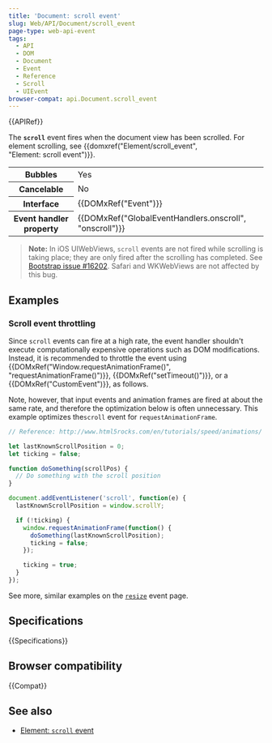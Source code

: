 ```yaml
---
title: 'Document: scroll event'
slug: Web/API/Document/scroll_event
page-type: web-api-event
tags:
  - API
  - DOM
  - Document
  - Event
  - Reference
  - Scroll
  - UIEvent
browser-compat: api.Document.scroll_event
---
```

{{APIRef}}

The **`scroll`** event fires when the document view has been scrolled. For element scrolling, see {{domxref("Element/scroll_event", "Element:&nbsp;scroll&nbsp;event")}}.

<table class="properties">
  <tbody>
    <tr>
      <th>Bubbles</th>
      <td>Yes</td>
    </tr>
    <tr>
      <th>Cancelable</th>
      <td>No</td>
    </tr>
    <tr>
      <th>Interface</th>
      <td>{{DOMxRef("Event")}}</td>
    </tr>
    <tr>
      <th>Event handler property</th>
      <td>
        {{DOMxRef("GlobalEventHandlers.onscroll", "onscroll")}}
      </td>
    </tr>
  </tbody>
</table>

> **Note:** In iOS UIWebViews, `scroll` events are not fired while scrolling is taking place; they are only fired after the scrolling has completed. See [Bootstrap issue #16202](https://github.com/twbs/bootstrap/issues/16202). Safari and WKWebViews are not affected by this bug.

## Examples

### Scroll event throttling

Since `scroll` events can fire at a high rate, the event handler shouldn't execute computationally expensive operations such as DOM modifications. Instead, it is recommended to throttle the event using {{DOMxRef("Window.requestAnimationFrame()", "requestAnimationFrame()")}}, {{DOMxRef("setTimeout()")}}, or a {{DOMxRef("CustomEvent")}}, as follows.

Note, however, that input events and animation frames are fired at about the same rate, and therefore the optimization below is often unnecessary. This example optimizes the`scroll` event for `requestAnimationFrame`.

```js
// Reference: http://www.html5rocks.com/en/tutorials/speed/animations/

let lastKnownScrollPosition = 0;
let ticking = false;

function doSomething(scrollPos) {
  // Do something with the scroll position
}

document.addEventListener('scroll', function(e) {
  lastKnownScrollPosition = window.scrollY;

  if (!ticking) {
    window.requestAnimationFrame(function() {
      doSomething(lastKnownScrollPosition);
      ticking = false;
    });

    ticking = true;
  }
});
```

See more, similar examples on the [`resize`](/en-US/docs/Web/API/Window/resize_event) event page.

## Specifications

{{Specifications}}

## Browser compatibility

{{Compat}}

## See also

- [Element: `scroll` event](/en-US/docs/Web/API/Element/scroll_event)
